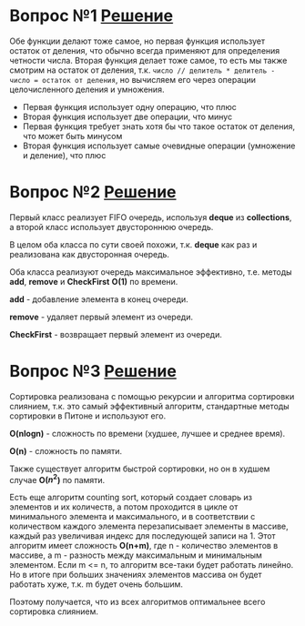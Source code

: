 # Вопрос №1 [Решение](https://github.com/vladislav-bordiug/lesta/blob/main/1.py "Решение")

Обе функции делают тоже самое, но первая функция использует остаток от деления, что обычно всегда применяют для определения четности числа. Вторая функция делает тоже самое, то есть мы также смотрим на остаток от деления, т.к. ```число // делитель * делитель - число = остаток от деления```, но вычисляем его через операции целочисленного деления и умножения.

- Первая функция использует одну операцию, что плюс
- Вторая функция использует две операции, что минус
- Первая функция требует знать хотя бы что такое остаток от деления, что может быть минусом
- Вторая функция использует самые очевидные операции (умножение и деление), что плюс

# Вопрос №2 [Решение](https://github.com/vladislav-bordiug/lesta/blob/main/2.py "Решение")

Первый класс реализует FIFO очередь, используя **deque** из **collections**, а второй класс использует двустороннюю очередь.

В целом оба класса по сути своей похожи, т.к. **deque** как раз и реализована как двусторонная очередь.

Оба класса реализуют очередь максимальное эффективно, т.е. методы **add**, **remove** и **CheckFirst** **O(1)** по времени.

**add** - добавление элемента в конец очереди.

**remove** - удаляет первый элемент из очереди.

**CheckFirst** - возвращает первый элемент из очереди.

# Вопрос №3 [Решение](https://github.com/vladislav-bordiug/lesta/blob/main/3.py "Решение")

Сортировка реализована с помощью рекурсии и алгоритма сортировки слиянием, т.к. это самый эффективный алгоритм, стандартные методы сортировки в Питоне и используют его.

**O(nlogn)** - сложность по времени (худшее, лучшее и среднее время).

**O(n)** - сложность по памяти.

Также существует алгоритм быстрой сортировки, но он в худшем случае **O($n^2$)** по памяти. 

Есть еще алгоритм counting sort, который создает словарь из элементов и их количеств, а потом проходится в цикле от минимального элемента и максимального, и в соответствии с количеством каждого элемента перезаписывает элементы в массиве, каждый раз увеличивая индекс для последующей записи на 1. Этот алгоритм имеет сложность **O(n+m)**, где n - количество элементов в массиве, а m - разность между максимальным и минимальным элементом. Если m <= n, то алгоритм все-таки будет работать линейно. Но в итоге при больших значениях элементов массива он будет работать хуже, т.к. m будет очень большим.

Поэтому получается, что из всех алгоритмов оптимальнее всего сортировка слиянием.
